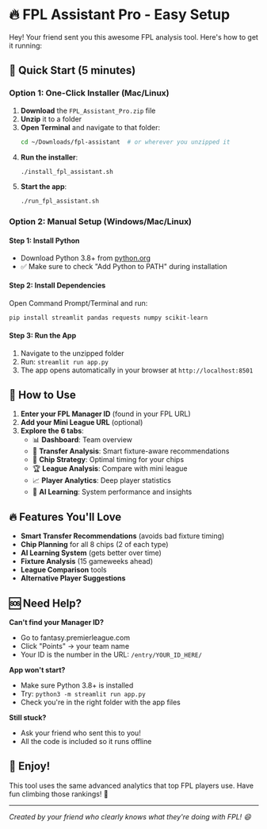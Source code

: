 # 🔥 FPL Assistant Pro - Easy Setup

Hey! Your friend sent you this awesome FPL analysis tool. Here's how to get it running:

## 🚀 Quick Start (5 minutes)

### Option 1: One-Click Installer (Mac/Linux)
1. **Download** the `FPL_Assistant_Pro.zip` file
2. **Unzip** it to a folder
3. **Open Terminal** and navigate to that folder:
   ```bash
   cd ~/Downloads/fpl-assistant  # or wherever you unzipped it
   ```
4. **Run the installer**:
   ```bash
   ./install_fpl_assistant.sh
   ```
5. **Start the app**:
   ```bash
   ./run_fpl_assistant.sh
   ```

### Option 2: Manual Setup (Windows/Mac/Linux)

#### Step 1: Install Python
- Download Python 3.8+ from [python.org](https://www.python.org/downloads/)
- ✅ Make sure to check "Add Python to PATH" during installation

#### Step 2: Install Dependencies
Open Command Prompt/Terminal and run:
```bash
pip install streamlit pandas requests numpy scikit-learn
```

#### Step 3: Run the App
1. Navigate to the unzipped folder
2. Run: `streamlit run app.py`
3. The app opens automatically in your browser at `http://localhost:8501`

## 🎯 How to Use

1. **Enter your FPL Manager ID** (found in your FPL URL)
2. **Add your Mini League URL** (optional)
3. **Explore the 6 tabs**:
   - 📊 **Dashboard**: Team overview
   - 🔄 **Transfer Analysis**: Smart fixture-aware recommendations
   - 🎯 **Chip Strategy**: Optimal timing for your chips
   - 🏆 **League Analysis**: Compare with mini league
   - 📈 **Player Analytics**: Deep player statistics
   - 🧠 **AI Learning**: System performance and insights

## 🔥 Features You'll Love

- **Smart Transfer Recommendations** (avoids bad fixture timing)
- **Chip Planning** for all 8 chips (2 of each type)
- **AI Learning System** (gets better over time)
- **Fixture Analysis** (15 gameweeks ahead)
- **League Comparison** tools
- **Alternative Player Suggestions**

## 🆘 Need Help?

**Can't find your Manager ID?**
- Go to fantasy.premierleague.com
- Click "Points" → your team name
- Your ID is the number in the URL: `/entry/YOUR_ID_HERE/`

**App won't start?**
- Make sure Python 3.8+ is installed
- Try: `python3 -m streamlit run app.py`
- Check you're in the right folder with the app files

**Still stuck?**
- Ask your friend who sent this to you!
- All the code is included so it runs offline

## 🎉 Enjoy!

This tool uses the same advanced analytics that top FPL players use. Have fun climbing those rankings! 🚀

---
*Created by your friend who clearly knows what they're doing with FPL! 😄*
